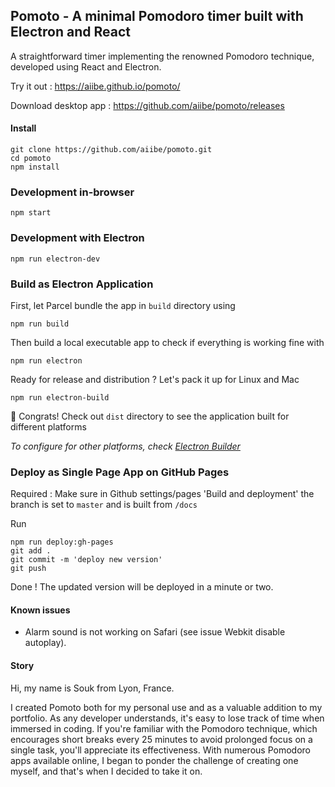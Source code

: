 ## Pomoto - A minimal Pomodoro timer built with Electron and React

A straightforward timer implementing the renowned Pomodoro technique, developed using React and Electron.

Try it out : https://aiibe.github.io/pomoto/

Download desktop app : https://github.com/aiibe/pomoto/releases

#### Install

```
git clone https://github.com/aiibe/pomoto.git
cd pomoto
npm install
```

### Development in-browser

```
npm start
```

### Development with Electron

```
npm run electron-dev
```

### Build as Electron Application

First, let Parcel bundle the app in `build` directory using

```
npm run build
```

Then build a local executable app to check if everything is working fine with

```
npm run electron
```

Ready for release and distribution ? Let's pack it up for Linux and Mac

```
npm run electron-build
```

🎉 Congrats! Check out `dist` directory to see the application built for different platforms

<em>To configure for other platforms, check [Electron Builder](https://www.electron.build/index.html)</em>

### Deploy as Single Page App on GitHub Pages

Required : Make sure in Github settings/pages 'Build and deployment' the branch is set to `master` and is built from `/docs`

Run

```
npm run deploy:gh-pages
git add .
git commit -m 'deploy new version'
git push
```

Done ! The updated version will be deployed in a minute or two.

#### Known issues

- Alarm sound is not working on Safari (see issue Webkit disable autoplay).

#### Story

Hi, my name is Souk from Lyon, France.

I created Pomoto both for my personal use and as a valuable addition to my portfolio. As any developer understands, it's easy to lose track of time when immersed in coding. If you're familiar with the Pomodoro technique, which encourages short breaks every 25 minutes to avoid prolonged focus on a single task, you'll appreciate its effectiveness. With numerous Pomodoro apps available online, I began to ponder the challenge of creating one myself, and that's when I decided to take it on.
